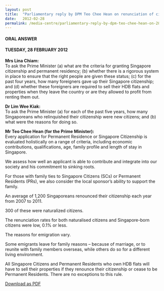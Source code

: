 ```yaml
---
layout: post
title:  "Parliamentary reply by DPM Teo Chee Hean on renunciation of citizenship"
date:   2012-02-28
permalink: /media-centre/parliamentary-reply-by-dpm-teo-chee-hean-on-28-feb-2012
---
```


#### **ORAL ANSWER**
#### **TUESDAY, 28 FEBRUARY 2012**

**Mrs Lina Chiam:**    
To ask the Prime Minister (a) what are the criteria for granting Singapore citizenship and permanent residency; (b) whether there is a rigorous system in place to ensure that the right people are given these status; (c) for the past four years, how many foreigners gave up their Singapore citizenship; and (d) whether these foreigners are required to sell their HDB flats and properties when they leave the country or are they allowed to profit from renting them out.

**Dr Lim Wee Kiak:**    
To ask the Prime Minister (a) for each of the past five years, how many Singaporeans who relinquished their citizenship were new citizens; and (b) what were the reasons for doing so.

**Mr Teo Chee Hean (for the Prime Minister):**    
Every application for Permanent Residence or Singapore Citizenship is evaluated holistically on a range of criteria, including economic contributions, qualifications, age, family profile and length of stay in Singapore.
 
We assess how well an applicant is able to contribute and integrate into our society and his commitment to sinking roots.
 
For those with family ties to Singapore Citizens (SCs) or Permanent Residents (PRs), we also consider the local sponsor’s ability to support the family.
  
An average of 1,200 Singaporeans renounced their citizenship each year from 2007 to 2011.

300 of these were naturalized citizens.

The renunciation rates for both naturalised citizens and Singapore-born citizens were low, 0.1% or less.

The reasons for emigration vary.

Some emigrants leave for family reasons – because of marriage, or to reunite with family members overseas, while others do so for a different living environment.

All Singapore Citizens and Permanent Residents who own HDB flats will have to sell their properties if they renounce their citizenship or cease to be Permanent Residents.  There are no exceptions to this rule.

[Download as PDF](https://github.com/isomerpages/isomerpages-stratgroup/raw/master/images/parliamentary%20files/parliamentary-reply-by-dpm-teo-chee-hean-on-28-feb-2012.pdf)

